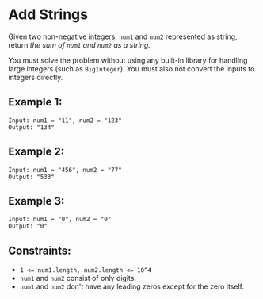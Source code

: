 # Add Strings
Given two non-negative integers, `num1` and `num2` represented as string, return *the sum of `num1` and `num2` as a string.*

You must solve the problem without using any built-in library for handling large integers (such as `BigInteger`). You must also not convert the inputs to integers directly.

## Example 1:
```
Input: num1 = "11", num2 = "123"
Output: "134"
```

## Example 2:
```
Input: num1 = "456", num2 = "77"
Output: "533"
```

## Example 3:
```
Input: num1 = "0", num2 = "0"
Output: "0"
```

## Constraints:
- `1 <= num1.length, num2.length <= 10^4`
- `num1` and `num2` consist of only digits.
- `num1` and `num2` don't have any leading zeros except for the zero itself.